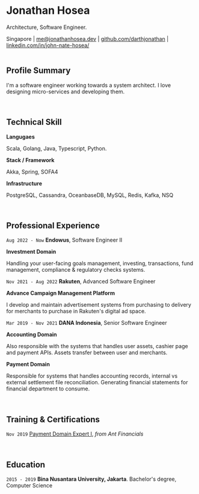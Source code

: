 # Jonathan Hosea
Architecture, Software Engineer.

<div id="webaddress">
<text>Singapore</text>
| <a href="mailto:me@jonathanhosea.dev">me@jonathanhosea.dev</a>
| <a href="https://github.com/darthjonathan">github.com/darthjonathan</a>
| <a href="https://www.linkedin.com/in/john-nate-hosea//">linkedin.com/in/john-nate-hosea/</a>
</div>

<br>

## Profile Summary

I'm a software engineer working towards a system architect. I love designing micro-services and developing them.

<br>

## Technical Skill

__Langugaes__

Scala, Golang, Java, Typescript, Python.

__Stack / Framework__

Akka, Spring, SOFA4

__Infrastructure__

PostgreSQL, Cassandra, OceanbaseDB, MySQL, Redis, Kafka, NSQ

<br>

## Professional Experience

`Aug 2022 - Now`
__Endowus__, Software Engineer II

__Investment Domain__

Handling your user-facing goals management, investing, transactions, fund management, compliance & regulatory checks systems.

`Nov 2021 - Aug 2022`
__Rakuten__, Advanced Software Engineer

__Advance Campaign Management Platform__

I develop and maintain advertisement systems from purchasing to delivery for merchants to purchase in Rakuten's digital ad space.

`Mar 2019 - Nov 2021`
__DANA Indonesia__, Senior Software Engineer

__Accounting Domain__

Also responsible with the systems that handles user assets, cashier page and payment APIs. Assets transfer between user and merchants.

__Payment Domain__

Responsible for systems that handles accounting records, internal vs external settlement file reconciliation. Generating financial statements for financial department to consume. 

<br>

## Training & Certifications

`Nov 2019`
[Payment Domain Expert I](https://iupdirgjypmgamuxcneh.supabase.co/storage/v1/object/sign/jonathanhoseadev/personalPhoto.jpg?token=eyJhbGciOiJIUzI1NiIsInR5cCI6IkpXVCJ9.eyJ1cmwiOiJqb25hdGhhbmhvc2VhZGV2L3BlcnNvbmFsUGhvdG8uanBnIiwiaWF0IjoxNjgyOTIyMjIzLCJleHAiOjI2ODI5MjIyMjN9.yHdol7ABE5mskms3XLfYJ_F6zQYfHKT_Gn5KhCp64_0&t=2023-05-01T06%3A23%3A43.764Z), *from Ant Financials*

</br>

## Education

`2015 - 2019`
__Bina Nusantara University, Jakarta__. Bachelor's degree, Computer Science


<!-- ### Footer
Last updated: Apr 2023 -->